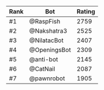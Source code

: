 Rank|Bot|Rating
---|---|---
#1|@RaspFish|2759
#2|@Nakshatra3|2525
#3|@NilatacBot|2407
#4|@OpeningsBot|2309
#5|@anti-bot|2145
#6|@CatNail|2087
#7|@pawnrobot|1905
